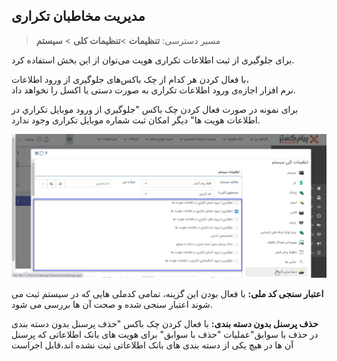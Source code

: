 ## مدیریت مخاطبان تکراری

> مسیر دسترسی:  **تنظیمات** >**تنظیمات کلی** > **سیستم** 

برای جلوگیری از ثبت اطلاعات تکراری هویت می‌توان از این بخش استفاده کرد.

با فعال کردن هر کدام از چک باکس‌های جلوگیری از ورود اطلاعات،  
 نرم افزار اجازه‌ی ورود اطلاعات تکراری به صورت دستی یا اکسل را نخواهد داد.  
 
 برای نمونه در صورت فعال کردن چک باکس "جلوگيري از ورود موبايل تکراري در اطلاعات هویت ها" دیگر امکان ثبت شماره موبایل تکراری وجود ندارد.
 
 ![](tekrari-mokhatab.jpg)
 
 **اعتبار سنجی کد ملی:** با فعال بودن این گزینه، تمامی کدملی هایی که در سیستم ثبت می شوند اعتبار سنجی شده و صحت آن ها بررسی می شود.
 
 **حذف پرسنل بدون دسته بندی:** با فعال کردن چک باکس "حذف پرسنل بدون دسته بندی در حذف با سوابق"عملیات "حذف با سوابق" برای هویت های بانک اطلاعاتی که پرسنل آن ها در هیچ یکی از دسته بندی های بانک اطلاعاتی ثبت نشده اند،قابل اجراست
 
 